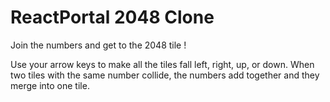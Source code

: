 # ReactPortal 2048 Clone

Join the numbers and get to the 2048 tile !

Use your arrow keys to make all the tiles fall left, right, up, or down.
When two tiles with the same number collide, the numbers add together and they merge into one tile.
